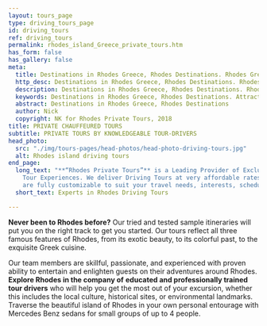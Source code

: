 ```yaml
---
layout: tours_page
type: driving_tours_page
id: driving_tours
ref: driving_tours
permalink: rhodes_island_Greece_private_tours.htm
has_form: false
has_gallery: false
meta:
  title: Destinations in Rhodes Greece, Rhodes Destinations. Rhodes Greece Destinations
  http_desc: Destinations in Rhodes Greece, Rhodes Destinations. Rhodes Greece Destinations and Attractions
  description: Destinations in Rhodes Greece, Rhodes Destinations. Rhodes Greece Destinations and Attractions, Places to visit
  keywords: Destinations in Rhodes Greece, Rhodes Destinations. Attractions
  abstract: Destinations in Rhodes Greece, Rhodes Destinations
  author: Nick
  copyright: NK for Rhodes Private Tours, 2018
title: PRIVATE CHAUFFEURED TOURS
subtitle: PRIVATE TOURS BY KNOWLEDGEABLE TOUR-DRIVERS
head_photo:
  src: "./img/tours-pages/head-photos/head-photo-driving-tours.jpg"
  alt: Rhodes island driving tours
end_page:
  long_text: "**“Rhodes Private Tours”** is a Leading Provider of Exclusive and Personalized
    Tour Experiences. We deliver Driving Tours at very affordable rates. All our tours
    are fully customizable to suit your travel needs, interests, schedules, and dates."
  short_text: Experts in Rhodes Driving Tours

---
```

**Never been to Rhodes before?** Our tried and tested sample itineraries will put you on the right track to get you started. Our tours reflect all three famous features of Rhodes, from its exotic beauty, to its colorful past, to the exquisite Greek cuisine.

Our team members are skillful, passionate, and experienced with proven ability to entertain and enlighten guests on their adventures around Rhodes.  **Explore Rhodes in the company of** **educated and professionally trained** **tour drivers** who will help you get the most out of your excursion, whether this includes the local culture, historical sites, or environmental landmarks.   Traverse the beautiful island of Rhodes in your own personal entourage with Mercedes Benz sedans for small groups of up to 4 people.
